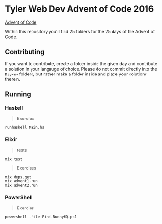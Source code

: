 # Tyler Web Dev Advent of Code 2016

[Advent of Code](adventofcode.com)

Within this repository you'll find 25 folders for the 25 days of the Advent of Code.

## Contributing

If you want to contribute, create a folder inside the given day and contribute a solution in your langauge of choice.
Please do not commit directly into the `Day<n>` folders, but rather make a folder inside and place your solutions therein.

## Running

### Haskell
> Exercies
```
runhaskell Main.hs
```

### Elixir
> tests
```
mix test
```
> Exercises
```
mix deps.get
mix advent1.run
mix advent2.run
```

### PowerShell
> Exercies
```
powershell -file Find-BunnyHQ.ps1
```